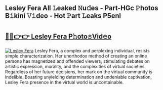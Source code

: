 ## Lesley Fera All 𝙻eaked 𝙽u𝚍es - Part-HGc 𝙿hotos B𝚒kini 𝚅𝚒deo - Hot 𝙿art 𝙻eaks P5enl

# <h2><a href="http://ld0vhjj.urlbe.top/?page=Lesley+Fera">🔗🔗👉👉 Lesley Fera P𝚑oto𝚜Vid𝚎o</a></h2>

[![Lesley Fera](https://i.imgur.com/eBuTRDB.gif)](http://ld0vhjj.urlbe.top/?page=Lesley+Fera)
Lesley Fera, a complex and perplexing individual, resists simple characterization. Her unorthodox method of creating an online persona has magnetized and offended viewers, stimulating debates on artistic expression, morality, and the complexities of virtual societies. Regardless of her future decisions, her mark on the virtual community is indelible. Boasting unyielding determination and undeniable captivation, Lesley Fera presence in the virtual world is uncontainable.

